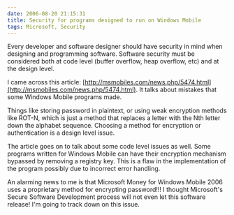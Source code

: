 ```yaml
---
date: 2006-08-20 21:15:31
title: Security for programs designed to run on Windows Mobile
tags: Microsoft, Security
---
```


Every developer and software designer should have security in mind when designing and programming software. Software security must be considered both at code level (buffer overflow, heap overflow, etc) and at the design level.

I came across this article: [http://msmobiles.com/news.php/5474.html](http://msmobiles.com/news.php/5474.html). It talks about mistakes that some Windows Mobile programs made.

Things like storing password in plaintext, or using weak encryption methods like ROT-N, which is just a method that replaces a letter with the Nth letter down the alphabet sequence. Choosing a method for encryption or authentication is a design level issue.

The article goes on to talk about some code level issues as well. Some programs written for Windows Mobile can have their encryption mechanism bypassed by removing a registry key. This is a flaw in the implementation of the program possibly due to incorrect error handling.

An alarming news to me is that Microsoft Money for Windows Mobile 2006 uses a proprietary method for encrypting password!!! I thought Microsoft's Secure Software Development process will not even let this software release! I'm going to track down on this issue.
